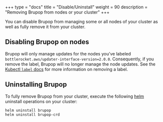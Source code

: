 +++
type = "docs"
title = "Disable/Uninstall"
weight = 90
description = "Removing Brupop from nodes or your cluster"
+++

You can disable Brupop from managing some or all nodes of your cluster as well as fully remove it from your cluster.

## Disabling Brupop on nodes

Brupop will only manage updates for the nodes you’ve labeled `bottlerocket.aws/updater-interface-version=2.0.0`.
Consequently, if you remove the label, Brupop will no longer manage the node updates.
See the [Kubectl `label` docs](https://kubernetes.io/docs/reference/generated/kubectl/kubectl-commands#label) for more information on removing a label.

## Uninstalling Brupop

To fully remove Brupop from your cluster, execute the following [helm](https://helm.sh/) uninstall operations on your cluster:

```shell
helm uninstall brupop
helm uninstall brupop-crd
```

